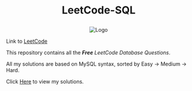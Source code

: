 # 
# <p align = "center">LeetCode-SQL</p>
<p align = "center">
<img src="https://assets.leetcode.com/static_assets/public/webpack_bundles/images/logo-dark.e99485d9b.svg" 
        alt="Logo"/>
</p>

<p align = "center">

Link to [LeetCode](https://leetcode.com/)
</p>

This repository contains all the ***Free*** *LeetCode Database Questions*.

All my solutions are based on MySQL syntax, sorted by Easy -> Medium -> Hard.

Click [Here](https://github.com/Nivshiz/LeetCode-SQL/blob/main/solutions.sql) to view my solutions.
